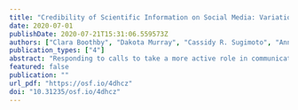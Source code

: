 ```yaml
---
title: "Credibility of Scientific Information on Social Media: Variation by Platform and Presence of Formal Credibility Cues"
date: 2020-07-01
publishDate: 2020-07-21T15:31:06.559573Z
authors: ["Clara Boothby", "Dakota Murray", "Cassidy R. Sugimoto", "Anna Polovick Waggy", "Andrew Tsou"]
publication_types: ["4"]
abstract: "Responding to calls to take a more active role in communicating their research findings, scientists are increasingly using easily available online platforms, such as Twitter, to engage in science communication or to publicize their research findings. However, in the crowded arena of online platforms, it is increasingly important for scientists to present their findings in a manner that appears credible, especially considering the heightened opportunity for the misunderstandings surrounding scientific topics, such as climate change. To examine the extent to which the online presentation of science information relates to its perceived credibility, we designed and conducted two surveys on Amazon’s Mechanical Turk. In the first survey, participants rated the credibility of science information on Twitter compared with the same information other platforms, and in the second, participants rated the credibility of tweets with modified characteristics: presence of an image, text sentiment, number of likes/retweets. We found that that the same information about scientific findings was generally found less credible when presented on Twitter than on other platforms. However, there is evidence that even within Twitter, the inclusion of recognizable features of Scientific work, such as figures, the paper abstract, and the use of the paper title, may be related to increased credibility on Twitter. A clear understanding of features that contribute to and detract from credibility on a platform as widely distrusted as Twitter may allow researchers who regularly use Twitter for research-related networking and communication to present their findings in the most credible formats."
featured: false
publication: ""
url_pdf: "https://osf.io/4dhcz"
doi: "10.31235/osf.io/4dhcz"
---
```


